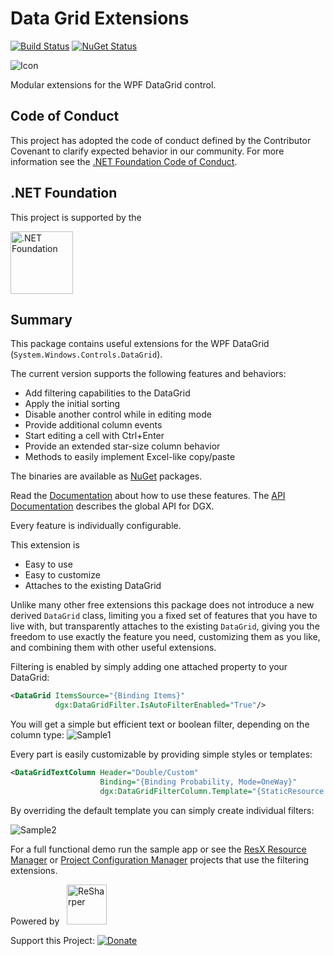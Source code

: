 # Data Grid Extensions 

[![Build Status](https://dev.azure.com/tom-englert/Open%20Source/_apis/build/status/DataGridExtensions?repoName=dotnet%2FDataGridExtensions&branchName=master)](https://dev.azure.com/tom-englert/Open%20Source/_build/latest?definitionId=37&repoName=dotnet%2FDataGridExtensions&branchName=master) 
[![NuGet Status](http://img.shields.io/nuget/v/DataGridExtensions.svg?style=flat)](https://www.nuget.org/packages/DataGridExtensions/)

![Icon](Icon.png)

Modular extensions for the WPF DataGrid control.

## Code of Conduct
This project has adopted the code of conduct defined by the Contributor Covenant to clarify expected behavior in our community.
For more information see the [.NET Foundation Code of Conduct](https://dotnetfoundation.org/code-of-conduct).

## .NET Foundation
This project is supported by the 

[<img src="https://raw.githubusercontent.com/dotnet-foundation/swag/master/logo/dotnetfoundation_v4.svg" alt=".NET Foundation" width=100>](https://dotnetfoundation.org)



## Summary
This package contains useful extensions for the WPF DataGrid (`System.Windows.Controls.DataGrid`).

The current version supports the following features and behaviors:

* Add filtering capabilities to the DataGrid
* Apply the initial sorting
* Disable another control while in editing mode
* Provide additional column events
* Start editing a cell with Ctrl+Enter
* Provide an extended star-size column behavior
* Methods to easily implement Excel-like copy/paste

The binaries are available as [NuGet](http://nuget.org/packages/DataGridExtensions) packages.

Read the [Documentation](Documentation/README.md) about how to use these features.
The [API Documentation](https://dotnet.github.io/DataGridExtensions/) describes the global API for DGX.

Every feature is individually configurable.

This extension is 
* Easy to use
* Easy to customize
* Attaches to the existing DataGrid

Unlike many other free extensions this package does not introduce a new derived `DataGrid` class, limiting you a fixed set of features 
that you have to live with, but transparently attaches to the existing `DataGrid`, giving you the freedom to use exactly the feature you need, 
customizing them as you like, and combining them with other useful extensions.

Filtering is enabled by simply adding one attached property to your DataGrid:

```xml
<DataGrid ItemsSource="{Binding Items}" 
          dgx:DataGridFilter.IsAutoFilterEnabled="True"/>
```

You will get a simple but efficient text or boolean filter, depending on the column type:
![Sample1](Assets/Sample1.jpg)

Every part is easily customizable by providing simple styles or templates:

```xml
<DataGridTextColumn Header="Double/Custom" 
                    Binding="{Binding Probability, Mode=OneWay}" 
                    dgx:DataGridFilterColumn.Template="{StaticResource FilterWithPopup}"/>
```

By overriding the default template you can simply create individual filters:

![Sample2](Assets/Sample2.jpg)

For a full functional demo run the sample app or see the [ResX Resource Manager](https://github.com/dotnet/ResXResourceManager) 
or [Project Configuration Manager](https://github.com/tom-englert/ProjectConfigurationManager) projects that use the filtering extensions.


Powered by&nbsp;&nbsp;&nbsp;<a href="http://www.jetbrains.com/resharper/"><img src="http://www.tom-englert.de/Images/icon_ReSharper.png" alt="ReSharper" width="64" height="64" /></a> &nbsp;&nbsp;&nbsp;
<p>Support this Project: <a href="https://www.paypal.com/cgi-bin/webscr?cmd=_s-xclick&hosted_button_id=799WX673GPQM8"> <img style="border: none; margin-bottom: -6px;" title="Donate" src="https://www.paypalobjects.com/en_US/i/btn/btn_donate_SM.gif" alt="Donate" /></a></p>
